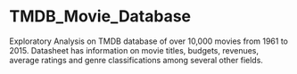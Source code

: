 # TMDB_Movie_Database
Exploratory Analysis on TMDB database of over 10,000 movies from 1961 to 2015. Datasheet has information on movie titles, budgets, revenues, average ratings and genre classifications among several other fields.
